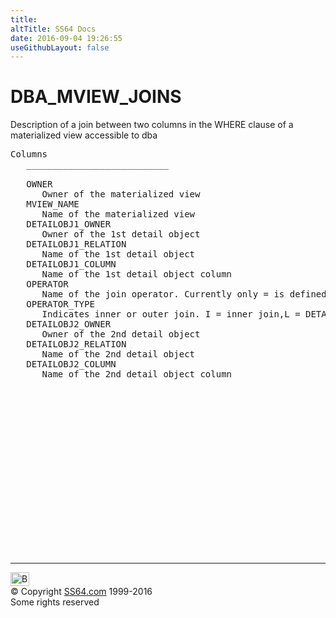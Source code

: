```yaml
---
title:
altTitle: SS64 Docs
date: 2016-09-04 19:26:55
useGithubLayout: false
---
```

<!-- #BeginLibraryItem "/Library/head_orad.lbi" --><!-- #EndLibraryItem --><h1>DBA_MVIEW_JOINS </h1><p> Description of a join between two columns in the WHERE clause of a materialized view accessible to dba </p> 
 
<pre>Columns
   ___________________________
 
   OWNER
      Owner of the materialized view
   MVIEW_NAME
      Name of the materialized view
   DETAILOBJ1_OWNER
      Owner of the 1st detail object
   DETAILOBJ1_RELATION
      Name of the 1st detail object
   DETAILOBJ1_COLUMN
      Name of the 1st detail object column
   OPERATOR
      Name of the join operator. Currently only = is defined
   OPERATOR_TYPE
      Indicates inner or outer join. I = inner join,L = DETAILOBJ1 tableis the left side of an outer join,R = DETAILOBJ2 table is the rightside of an outer join
   DETAILOBJ2_OWNER
      Owner of the 2nd detail object
   DETAILOBJ2_RELATION
      Name of the 2nd detail object
   DETAILOBJ2_COLUMN
      Name of the 2nd detail object column

</pre><!-- #BeginLibraryItem "/Library/foot_orad.lbi" --><p>
<!-- oracle-footer -->
<ins class="adsbygoogle" style="display:inline-block;width:300px;height:250px" data-ad-client="ca-pub-6140977852749469" data-ad-slot="4275490898"></ins>
<script>
(adsbygoogle = window.adsbygoogle || []).push({});
</script></p>
<hr>
<div id="bl" class="footer"><a href="DBA_MVIEW_JOINS.html#"><img src="../images/top.png" width="30" height="22" alt="Back to the Top"></a></div>
<div id="br" class="footer, tagline">© Copyright <a href="../index.html">SS64.com</a> 1999-2016<br>
Some rights reserved</div>
<!-- #EndLibraryItem -->

